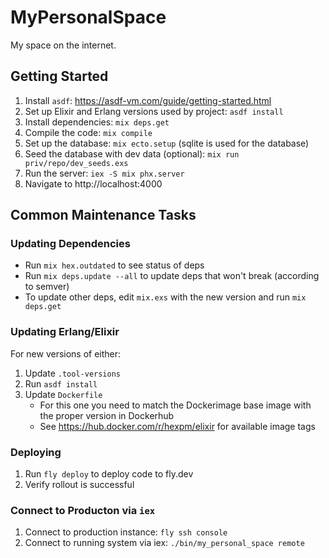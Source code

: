 # MyPersonalSpace

My space on the internet.

## Getting Started

1. Install `asdf`: https://asdf-vm.com/guide/getting-started.html
1. Set up Elixir and Erlang versions used by project: `asdf install`
1. Install dependencies: `mix deps.get`
1. Compile the code: `mix compile`
1. Set up the database: `mix ecto.setup` (sqlite is used for the database)
1. Seed the database with dev data (optional): `mix run priv/repo/dev_seeds.exs`
1. Run the server: `iex -S mix phx.server`
1. Navigate to http://localhost:4000

## Common Maintenance Tasks

### Updating Dependencies

- Run `mix hex.outdated` to see status of deps
- Run `mix deps.update --all` to update deps that won't break (according to semver)
- To update other deps, edit `mix.exs` with the new version and run `mix deps.get`

### Updating Erlang/Elixir

For new versions of either:

1. Update `.tool-versions`
1. Run `asdf install`
1. Update `Dockerfile`
    - For this one you need to match the Dockerimage base image with the proper version in Dockerhub
    - See https://hub.docker.com/r/hexpm/elixir for available image tags

### Deploying

1. Run `fly deploy` to deploy code to fly.dev
1. Verify rollout is successful

### Connect to Producton via `iex`

1. Connect to production instance: `fly ssh console`
1. Connect to running system via iex: `./bin/my_personal_space remote`
